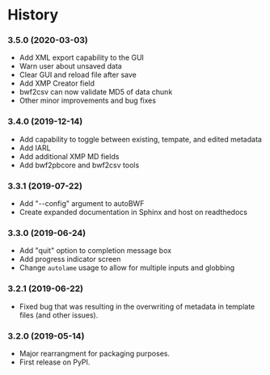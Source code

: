 # History

### 3.5.0 (2020-03-03)

* Add XML export capability to the GUI
* Warn user about unsaved data
* Clear GUI and reload file after save
* Add XMP Creator field
* bwf2csv can now validate MD5 of data chunk
* Other minor improvements and bug fixes

### 3.4.0 (2019-12-14)

* Add capability to toggle between existing, tempate, and edited metadata
* Add IARL
* Add additional XMP MD fields
* Add bwf2pbcore and bwf2csv tools


### 3.3.1 (2019-07-22)

* Add "--config" argument to autoBWF
* Create expanded documentation in Sphinx and host on readthedocs

### 3.3.0 (2019-06-24)

* Add "quit" option to completion message box
* Add progress indicator screen
* Change ``autolame`` usage to allow for multiple inputs and globbing

### 3.2.1 (2019-06-22)

* Fixed bug that was resulting in the overwriting of metadata in template files (and other issues).

### 3.2.0 (2019-05-14)

* Major rearrangment for packaging purposes.
* First release on PyPI.
